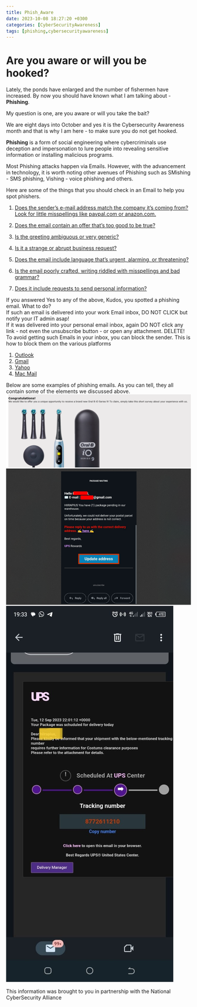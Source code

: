 ```yaml
---
title: Phish_Aware
date: 2023-10-08 18:27:20 +0300
categories: [CyberSecurityAwareness]
tags: [phishing,cybersecurityawareness]
---
```

# Are you aware or will you be hooked?

Lately, the ponds have enlarged and the number of fishermen have increased. By now you should have known what I am talking about - **Phishing**. 


My question is one, are you aware or will you take the bait?   

We are eight days into October and yes it is the Cybersecurity Awareness month and that is why I am here -  to make sure you do not get hooked.

**Phishing** is a form of social engineering where cybercriminals use deception and impersonation to lure people into revealing sensitive information or installing malicious programs.


Most Phishing attacks happen via Emails. However, with the advancement in technology, it is worth noting other avenues of Phishing such as SMishing - SMS phishing, Vishing - voice phishing and others.

Here are some of the things that you should check in an Email to help you spot phishers. 

1. <u>Does the sender’s e-mail address match the company it’s coming from? Look for little misspellings like pavpal.com or anazon.com.</u>

2. <u>Does the email contain an offer that’s too good to be true?</u>

3. <u>Is the greeting ambiguous or very generic?</u>

4. <u>Is it a strange or abrupt business request?</u>

5. <u>Does the email include language that’s urgent, alarming, or threatening?</u>

6. <u>Is the email poorly crafted, writing riddled with misspellings and bad grammar?</u>

7. <u>Does it include requests to send personal information?</u>


If you answered Yes to any of the above, Kudos, you spotted a phishing email. What to do?  
If such an email is delivered into your work Email inbox, DO NOT CLICK but notify your IT admin asap!  
If it was delivered into your personal email inbox, again DO NOT click any link - not even the unsubscribe button -  or open any attachment. DELETE!  
To avoid getting such Emails in your inbox, you can block the sender. This is how to block them on the various platforms  
1. [Outlook](https://support.microsoft.com/en-us/office/block-a-mail-sender-b29fd867-cac9-40d8-aed1-659e06a706e4)
2. [Gmail](https://support.google.com/mail/answer/8151?hl=en&co=GENIE.Platform%3DDesktop&oco=1https://support.google.com/mail/answer/8151?hl=en&co=GENIE.Platform%3DDesktop&oco=1)
3. [Yahoo](https://help.yahoo.com/kb/sln28140.html)
4. [Mac Mail](https://support.apple.com/guide/mail/block-or-unblock-senders-mlhl0898d7bb/mac)

Below are some examples of phishing emails. As you can tell, they all contain some of the elements we discussed above.
![img-description](/assets/img/phish/a.png)
![img-description](/assets/img/phish/b.png)
![img-description](/assets/img/phish/c.jpg)


This information was brought to you in partnership with the National CyberSecurity Alliance